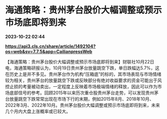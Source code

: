 # 海通策略：贵州茅台股价大幅调整或预示市场底即将到来

**2023-10-22 02:44**

**https://api3.cls.cn/share/article/1492104?os=web&sv=7.7.5&app=CailianpressWeb**

【海通策略：贵州茅台股价大幅调整或预示市场底即将到来】财联社10月22日电，海通策略研报认为，10月19日贵州茅台放量跳空下跌，单日跌幅达5.7%，这在历史上是并不多见。贵州茅台作为机构“压箱底”的标的，其市场表现与市场情绪较为相关，贵州茅台的放量跳空下跌或反映部分有绝对收益要求的资金可能出于风控止损的考量被动卖出，一定程度上反映着市场极端情绪的释放，因此可以作为市场底部信号的参考。回顾2015年以来历次重仓股贵州茅台走势，可以发现贵州茅台放量跳空下跌常常出现在市场下行的末期，例如2015年8月、2018年10月、2022年3月、2022年10月。贵州茅台股价大幅调整或预示市场底即将到来，未来几个月内大盘上涨概率或已较大。